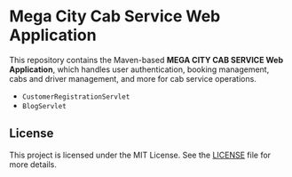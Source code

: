 # Mega City Cab Service Web Application

This repository contains the Maven-based **MEGA CITY CAB SERVICE Web Application**, which handles user authentication, booking management, cabs and driver management, and more for cab service operations.

- `CustomerRegistrationServlet`
- `BlogServlet`

## License

This project is licensed under the MIT License. See the [LICENSE](LICENSE) file for more details.
